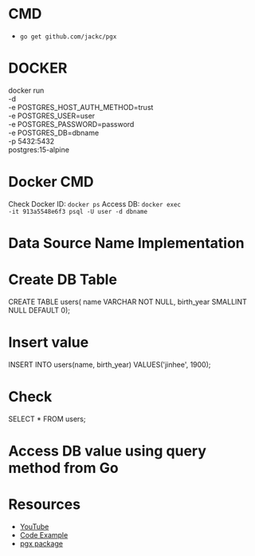 
# CMD
- <code>go get github.com/jackc/pgx</code>

# DOCKER
docker run \
-d \
-e POSTGRES_HOST_AUTH_METHOD=trust \
-e POSTGRES_USER=user \
-e POSTGRES_PASSWORD=password \
-e POSTGRES_DB=dbname \
-p 5432:5432 \
postgres:15-alpine

# Docker CMD
Check Docker ID: <code>docker ps</code>
Access DB: <code>docker exec -it 913a5548e6f3 psql -U user -d dbname</code>

# Data Source Name Implementation

# Create DB Table
CREATE TABLE users(
name VARCHAR NOT NULL,
birth_year SMALLINT NULL DEFAULT 0);

# Insert value
INSERT INTO users(name, birth_year) VALUES('jinhee', 1900);

# Check
SELECT * FROM users;

# Access DB value using query method from Go

# Resources
- [YouTube](https://www.youtube.com/watch?v=2XCaKYH0Ydo&list=PL7yAAGMOat_F7bOImcjx4ZnCtfyNEqzCy&index=14)
- [Code Example](https://github.com/MarioCarrion/videos/tree/0e574a88b82ea18400ca525e01afd98d9f014e18/2021/11/17)
- [pgx package](https://github.com/jackc/pgx)